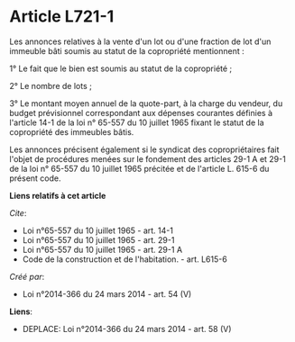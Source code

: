 # Article L721-1

Les annonces relatives à la vente d'un lot ou d'une fraction de lot d'un immeuble bâti soumis au statut de la copropriété
mentionnent : 

1° Le fait que le bien est soumis au statut de la copropriété ; 

2° Le nombre de lots ; 

3° Le montant moyen annuel de la quote-part, à la charge du vendeur, du budget prévisionnel correspondant aux dépenses
courantes définies à l'article 14-1 de la loi n° 65-557 du 10 juillet 1965 fixant le statut de la copropriété des immeubles
bâtis. 

Les annonces précisent également si le syndicat des copropriétaires fait l'objet de procédures menées sur le fondement des
articles 29-1 A et 29-1 de la loi n° 65-557 du 10 juillet 1965 précitée et de l'article L. 615-6 du présent code.

**Liens relatifs à cet article**

_Cite_:

  - Loi n°65-557 du 10 juillet 1965 - art. 14-1
  - Loi n°65-557 du 10 juillet 1965 - art. 29-1
  - Loi n°65-557 du 10 juillet 1965 - art. 29-1 A
  - Code de la construction et de l'habitation. - art. L615-6

_Créé par_:

  - Loi n°2014-366 du 24 mars 2014 - art. 54 (V)

**Liens**:

  - DEPLACE: Loi n°2014-366 du 24 mars 2014 - art. 58 (V)
